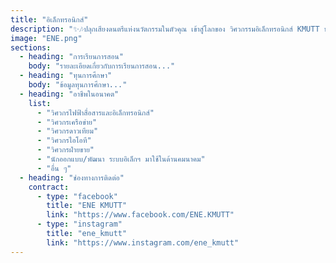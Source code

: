 ```yaml
---
title: "อิเล็กทรอนิกส์"
description: "✨🎶ปลุกเสียงดนตรีแห่งนวัตกรรมในตัวคุณ เข้าสู่โลกของ วิศวกรรมอิเล็กทรอนิกส์ KMUTT ทดลองสร้างเมโลดี้ด้วยโค้ด เรียนรู้การทำงานของวงจรไฟฟ้า สัมผัสนวัตกรรมล้ำสมัย เรียนรู้ผ่านโปรเจกต์สนุก ๆ และค้นหาแรงบันดาลใจใหม่ ๆ ที่นี่เราจะพาคุณไปค้นพบว่า เทคโนโลยีใกล้ตัวก็สามารถเป็นเวทีแห่งความฝันได้📡✨"
image: "ENE.png"
sections:
  - heading: "การเรียนการสอน"
    body: "รายละเอียดเกี่ยวกับการเรียนการสอน..."
  - heading: "ทุนการศึกษา"
    body: "ข้อมูลทุนการศึกษา..."
  - heading: "อาชีพในอนาคต"
    list:
      - "วิศวกรไฟฟ้าสื่อสารและอิเล็กทรอนิกส์"
      - "วิศวกรเครือข่าย"
      - "วิศวกรดาวเทียม"
      - "วิศวกรไอโอที"
      - "วิศวกรฝ่ายขาย"
      - "นักออกแบบ/พัฒนา ระบบอิเล็กฯ มาใช้ในด้านคมนาคม"
      - "อื่น ๆ"
  - heading: "ช่องทางการติดต่อ"
    contract:
      - type: "facebook"
        title: "ENE KMUTT"
        link: "https://www.facebook.com/ENE.KMUTT"
      - type: "instagram"
        title: "ene_kmutt"
        link: "https://www.instagram.com/ene_kmutt"
---
```

